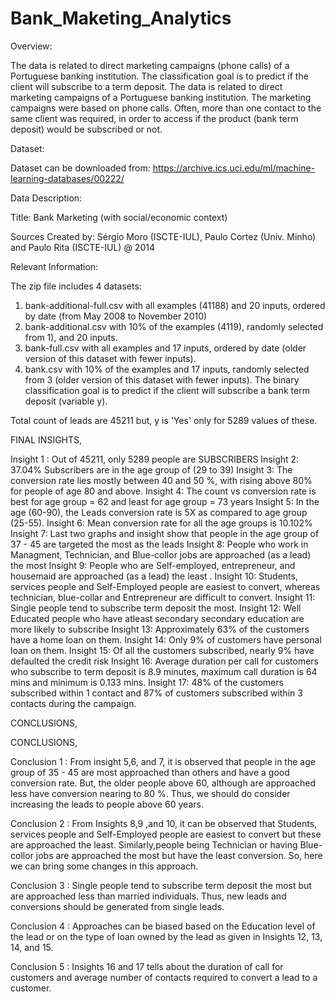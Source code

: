 # Bank_Maketing_Analytics

Overview:

The data is related to direct marketing campaigns (phone calls) of a Portuguese banking institution. The classification goal is to predict if the client will subscribe to a term deposit. The data is related to direct marketing campaigns of a Portuguese banking institution. The marketing campaigns were based on phone calls. Often, more than one contact to the same client was required, in order to access if the product (bank term deposit) would be subscribed or not.

Dataset:

Dataset can be downloaded from: https://archive.ics.uci.edu/ml/machine-learning-databases/00222/

Data Description:

Title: Bank Marketing (with social/economic context)

Sources Created by: Sérgio Moro (ISCTE-IUL), Paulo Cortez (Univ. Minho) and Paulo Rita (ISCTE-IUL) @ 2014


Relevant Information:

The zip file includes 4 datasets:

1) bank-additional-full.csv with all examples (41188) and 20 inputs, ordered by date
(from May 2008 to November 2010)
2) bank-additional.csv with 10% of the examples (4119), randomly selected from 1), and 20 inputs.
3) bank-full.csv with all examples and 17 inputs, ordered by date (older version of this
dataset with fewer inputs).
4) bank.csv with 10% of the examples and 17 inputs, randomly selected from 3 (older
version of this dataset with fewer inputs).
The binary classification goal is to predict if the client will subscribe a bank term deposit (variable y).

Total count of leads are 45211 but, y is 'Yes' only for 5289 values of these.


FINAL INSIGHTS,

Insight 1 : Out of 45211, only 5289 people are SUBSCRIBERS
Insight 2: 37.04% Subscribers are in the age group of (29 to 39)
Insight 3: The conversion rate lies mostly between 40 and 50 %, with rising above 80% for people of age 80 and above.
Insight 4: The count vs conversion rate is best for age group = 62 and least for age group = 73 years
Insight 5: In the age (60-90), the Leads conversion rate is 5X as compared to age group (25-55).
Insight 6: Mean conversion rate for all the age groups is 10.102%
Insight 7: Last two graphs and insight show that people in the age group of 37 - 45 are targeted the most as the leads
Insight 8: People who work in Managment, Technician, and Blue-collor jobs are approached (as a lead) the most 
Insight 9: People who are Self-employed, entrepreneur, and housemaid are approached (as a lead) the least . 
Insight 10: Students, services people and Self-Employed people are easiest to convert, whereas technician, blue-collar and Entrepreneur are difficult to convert.
Insight 11: Single people tend to subscribe term deposit the most. 
Insight 12: Well Educated people who have atleast secondary secondary education are more likely to subscribe 
Insight 13: Approximately 63% of the customers have a home loan on them.
Insight 14: Only 9% of customers have personal loan on them.
Insight 15: Of all the customers subscribed, nearly 9% have defaulted the credit risk
Insight 16: Average duration per call for customers who subscribe to term deposit is 8.9 minutes, maximum call duration is 64 mins and minimum is 0.133 mins. 
Insight 17: 48% of the customers subscribed within 1 contact and 87% of customers subscribed within 3 contacts during the campaign.

CONCLUSIONS,

CONCLUSIONS,

 Conclusion 1 : From insight 5,6, and 7, it is observed that people in the age group of 35 - 45 are most approached than others and have a good conversion rate.
 But, the older people above 60, although are approached less have conversion nearing to 80 %. 
 Thus, we should do consider increasing the leads to people above 60 years.

 Conclusion 2 : From Insights 8,9 ,and 10, it can be observed that Students, services people and Self-Employed people are easiest to convert but these are approached the least.
 Similarly,people being Technician or having Blue-collor jobs are approached the most but have the least conversion.
 So, here we can bring some changes in this approach.

 Conclusion 3 : Single people tend to subscribe term deposit the most but are approached less than married individuals.
 Thus, new leads and conversions should be generated from single leads.

 Conclusion 4 : Approaches can be biased based on the Education level of the lead or on the type of loan owned by the lead as given in Insights 12, 13, 14, and 15.

 Conclusion 5 : Insights 16 and 17 tells about the duration of call for customers and average number of contacts required to convert a lead to a customer. 

